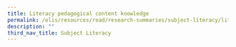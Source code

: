 ```yaml
---
title: Literacy pedagogical content knowledge
permalink: /elis/resources/read/research-summaries/subject-literacy/literacy-pedagogical-content-knowledge/
description: ""
third_nav_title: Subject Literacy
---
```

